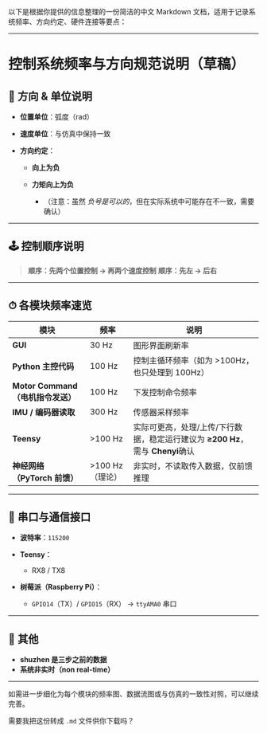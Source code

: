 以下是根据你提供的信息整理的一份简洁的中文 Markdown 文档，适用于记录系统频率、方向约定、硬件连接等要点：

---

# 控制系统频率与方向规范说明（草稿）

## 🧭 方向 & 单位说明

* **位置单位**：弧度（rad）
* **速度单位**：与仿真中保持一致
* **方向约定**：

  * **向上为负**
  * **力矩向上为负**

    * （注意：虽然 *负号是可以的*，但在实际系统中可能存在不一致，需要确认）

---

## 🕹 控制顺序说明

> **顺序：先两个位置控制 → 再两个速度控制**
> **顺序：先左 → 后右**

---

## ⏱ 各模块频率速览

| 模块                        | 频率          | 说明                                                   |
| ------------------------- | ----------- | ---------------------------------------------------- |
| **GUI**                   | 30 Hz       | 图形界面刷新率                                              |
| **Python 主控代码**           | 100 Hz      | 控制主循环频率（如为 >100Hz，也只处理到 100Hz）                       |
| **Motor Command（电机指令发送）** | 100 Hz      | 下发控制命令频率                                             |
| **IMU / 编码器读取**           | 300 Hz      | 传感器采样频率                                              |
| **Teensy**                | >100 Hz     | 实际可更高，处理/上传/下行数据，稳定运行建议为 **≥200 Hz**，需与 **Chenyi**确认 |
| **神经网络（PyTorch 前馈）**      | >100 Hz（理论） | 非实时，不读取传入数据，仅前馈推理                                    |

---

## 📡 串口与通信接口

* **波特率**：`115200`
* **Teensy**：

  * RX8 / TX8
* **树莓派（Raspberry Pi）**：

  * `GPIO14`（TX）/ `GPIO15`（RX） → `ttyAMA0` 串口

---

## 📌 其他

* **shuzhen 是三步之前的数据**
* **系统非实时（non real-time）**

---

如需进一步细化为每个模块的频率图、数据流图或与仿真的一致性对照，可以继续完善。

需要我把这份转成 `.md` 文件供你下载吗？

